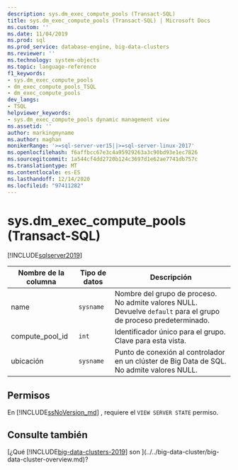 ```yaml
---
description: sys.dm_exec_compute_pools (Transact-SQL)
title: sys.dm_exec_compute_pools (Transact-SQL) | Microsoft Docs
ms.custom: ''
ms.date: 11/04/2019
ms.prod: sql
ms.prod_service: database-engine, big-data-clusters
ms.reviewer: ''
ms.technology: system-objects
ms.topic: language-reference
f1_keywords:
- sys.dm_exec_compute_pools
- dm_exec_compute_pools_TSQL
- dm_exec_compute_pools
dev_langs:
- TSQL
helpviewer_keywords:
- sys.dm_exec_compute_pools dynamic management view
ms.assetid: ''
author: markingmyname
ms.author: maghan
monikerRange: '>=sql-server-ver15||>=sql-server-linux-2017'
ms.openlocfilehash: f6affbcc67e3c4a95929263a3c90bd93e1ec7826
ms.sourcegitcommit: 1a544cf4dd2720b124c3697d1e62ae7741db757c
ms.translationtype: MT
ms.contentlocale: es-ES
ms.lasthandoff: 12/14/2020
ms.locfileid: "97411282"
---
```

# <a name="sysdm_exec_compute_pools-transact-sql"></a>sys.dm_exec_compute_pools (Transact-SQL)
[!INCLUDE[sqlserver2019](../../includes/applies-to-version/sqlserver2019.md)]

|Nombre de la columna|Tipo de datos|Descripción|  
|-----------------|---------------|-----------------|  
|name|`sysname`|Nombre del grupo de proceso. No admite valores NULL. Devuelve `default` para el grupo de proceso predeterminado. |
|compute_pool_id|`int`|Identificador único para el grupo. Clave para esta vista.|  
|ubicación|`sysname`|Punto de conexión al controlador en un clúster de Big Data de SQL. No admite valores NULL. |

## <a name="permissions"></a>Permisos

En [!INCLUDE[ssNoVersion_md](../../includes/ssnoversion-md.md)] , requiere el `VIEW SERVER STATE` permiso.

## <a name="see-also"></a>Consulte también

[¿Qué [!INCLUDE[big-data-clusters-2019](../../includes/ssbigdataclusters-ss-nover.md)] son ](../../big-data-cluster/big-data-cluster-overview.md)?
